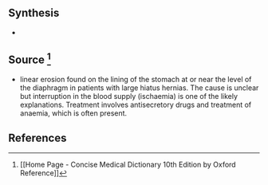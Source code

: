 ## Synthesis
- 
## Source [^1]
- linear erosion found on the lining of the stomach at or near the level of the diaphragm in patients with large hiatus hernias. The cause is unclear but interruption in the blood supply (ischaemia) is one of the likely explanations. Treatment involves antisecretory drugs and treatment of anaemia, which is often present.
## References

[^1]: [[Home Page - Concise Medical Dictionary 10th Edition by Oxford Reference]]